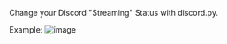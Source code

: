 Change your Discord "Streaming" Status with discord.py.

Example:
![image](https://user-images.githubusercontent.com/130051053/230348276-e1d0b41b-9bc0-4138-9dd4-1f21f9e58da3.png)

